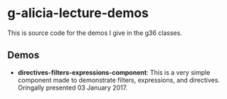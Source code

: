 # g-alicia-lecture-demos

This is source code for the demos I give in the g36 classes.

## Demos

+ **directives-filters-expressions-component**: This is a very simple component made to demonstrate filters, expressions, and directives. Oringally presented 03 January 2017.
